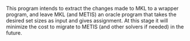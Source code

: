 This program intends to extract the changes made to MKL to a wrapper program, and leave MKL (and METIS) an oracle
program that takes the desired set sizes as input and gives assignment. At this stage it will minimize the cost
to migrate to METIS (and other solvers if needed) in the future.
